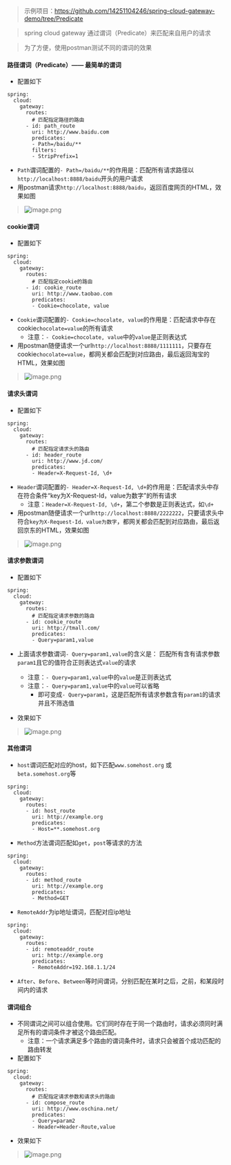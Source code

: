 > 示例项目：https://github.com/14251104246/spring-cloud-gateway-demo/tree/Predicate

> spring cloud gateway 通过谓词（Predicate）来匹配来自用户的请求

> 为了方便，使用postman测试不同的谓词的效果

#### 路径谓词（Predicate）—— 最简单的谓词
- 配置如下
```
spring:
  cloud:
    gateway:
      routes:
        # 匹配指定路径的路由
      - id: path_route
        uri: http://www.baidu.com
        predicates:
        - Path=/baidu/**
        filters:
        - StripPrefix=1
```
- `Path`谓词配置的`- Path=/baidu/**`的作用是：匹配所有请求路径以`http://localhost:8888/baidu`开头的用户请求
- 用postman请求`http://localhost:8888/baidu`，返回百度网页的HTML，效果如图

> ![image.png](https://upload-images.jianshu.io/upload_images/7176877-002d1671e0d540f0.png?imageMogr2/auto-orient/strip%7CimageView2/2/w/1240)


#### cookie谓词
- 配置如下
```
spring:
  cloud:
    gateway:
      routes:
        # 匹配指定cookie的路由
      - id: cookie_route
        uri: http://www.taobao.com
        predicates:
        - Cookie=chocolate, value
```
- `Cookie`谓词配置的`- Cookie=chocolate, value`的作用是：匹配请求中存在cookie`chocolate=value`的所有请求
    - 注意：`- Cookie=chocolate, value`中的`value`是正则表达式
- 用postman随便请求一个url`http://localhost:8888/1111111`，只要存在cookie`chocolate=value`，都网关都会匹配到对应路由，最后返回淘宝的HTML，效果如图

> ![image.png](https://upload-images.jianshu.io/upload_images/7176877-5d70e9d7f6272447.png?imageMogr2/auto-orient/strip%7CimageView2/2/w/1240)


#### 请求头谓词
- 配置如下
```
spring:
  cloud:
    gateway:
      routes:
        # 匹配指定请求头的路由
      - id: header_route
        uri: http://www.jd.com/
        predicates:
        - Header=X-Request-Id, \d+
```
- `Header`谓词配置的`- Header=X-Request-Id, \d+`的作用是：匹配请求头中存在符合条件“key为X-Request-Id，value为数字”的所有请求
    - 注意：`Header=X-Request-Id, \d+`，第二个参数是正则表达式，如`\d+`
- 用postman随便请求一个url`http://localhost:8888/2222222`，只要请求头中符合`key为X-Request-Id，value为数字`，都网关都会匹配到对应路由，最后返回京东的HTML，效果如图

> ![image.png](https://upload-images.jianshu.io/upload_images/7176877-059104e01a20a2bc.png?imageMogr2/auto-orient/strip%7CimageView2/2/w/1240)

#### 请求参数谓词
- 配置如下
```
spring:
  cloud:
    gateway:
      routes:
        # 匹配指定请求参数的路由
      - id: cookie_route
        uri: http://tmall.com/
        predicates:
        - Query=param1,value
```
- 上面请求参数谓词`- Query=param1,value`的含义是： 匹配所有含有请求参数`param1`且它的值符合正则表达式`value`的请求
    - 注意：`- Query=param1,value`中的`value`是正则表达式
    - 注意：`- Query=param1,value`中的`value`可以省略
        - 即可变成`- Query=param1`，这是匹配所有请求参数含有`param1`的请求并且不筛选值

- 效果如下

> ![image.png](https://upload-images.jianshu.io/upload_images/7176877-90a46797c724a690.png?imageMogr2/auto-orient/strip%7CimageView2/2/w/1240)

#### 其他谓词
- `host`谓词匹配对应的host，如下匹配`www.somehost.org` 或 `beta.somehost.org`等
```
spring:
  cloud:
    gateway:
      routes:
      - id: host_route
        uri: http://example.org
        predicates:
        - Host=**.somehost.org
```
- `Method`方法谓词匹配如`get`，`post`等请求的方法
```
spring:
  cloud:
    gateway:
      routes:
      - id: method_route
        uri: http://example.org
        predicates:
        - Method=GET
```
- `RemoteAddr`为ip地址谓词，匹配对应ip地址
```
spring:
  cloud:
    gateway:
      routes:
      - id: remoteaddr_route
        uri: http://example.org
        predicates:
        - RemoteAddr=192.168.1.1/24
```
- `After`、`Before`、`Between`等时间谓词，分别匹配在某时之后，之前，和某段时间内的请求


#### 谓词组合
- 不同谓词之间可以组合使用。它们同时存在于同一个路由时，请求必须同时满足所有的谓词条件才被这个路由匹配。
    - 注意：一个请求满足多个路由的谓词条件时，请求只会被首个成功匹配的路由转发
- 配置如下
```
spring:
  cloud:
    gateway:
      routes:
        # 匹配指定请求参数和请求头的路由
      - id: compose_route
        uri: http://www.oschina.net/
        predicates:
        - Query=param2
        - Header=Header-Route,value
```
- 效果如下

> ![image.png](https://upload-images.jianshu.io/upload_images/7176877-3380970320715d24.png?imageMogr2/auto-orient/strip%7CimageView2/2/w/1240)
